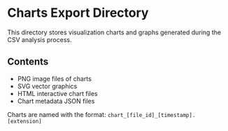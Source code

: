 # Charts Export Directory

This directory stores visualization charts and graphs generated during the CSV analysis process.

## Contents

- PNG image files of charts
- SVG vector graphics
- HTML interactive chart files
- Chart metadata JSON files

Charts are named with the format: `chart_[file_id]_[timestamp].[extension]` 